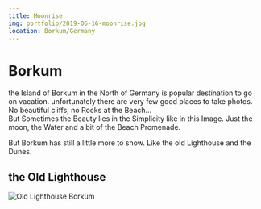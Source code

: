 ```yaml
---
title: Moonrise
img: portfolio/2019-06-16-moonrise.jpg
location: Borkum/Germany
---
```

# Borkum
the Island of Borkum in the North of Germany is popular destination to go on vacation. unfortunately there are very few good places to take photos. No beautiful cliffs, no Rocks at the Beach...  
But Sometimes the Beauty lies in the Simplicity like in this Image. Just the moon, the Water and a bit of the Beach Promenade.

But Borkum has still a little more to show. Like the old Lighthouse and the Dunes.
## the Old Lighthouse
![Old Lighthouse Borkum](/portfolio/2019-06-16-lighthouse.jpg)
